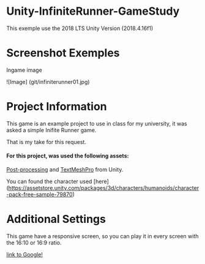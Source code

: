 # Unity-InfiniteRunner-GameStudy

This exemple use the 2018 LTS Unity Version (2018.4.16f1)

# Screenshot Exemples

Ingame image

![Image] (git/infiniterunner01.jpg)

# Project Information

This game is an example project to use in class for my university, it was asked a simple Inifite Runner game.

That is my take for this request.

#### For this project, was used the following assets:

[Post-processing](https://docs.unity3d.com/Manual/PostProcessingOverview.html) and [TextMeshPro](https://assetstore.unity.com/packages/essentials/beta-projects/textmesh-pro-84126) from Unity.

You can found the character used [here] (https://assetstore.unity.com/packages/3d/characters/humanoids/character-pack-free-sample-79870)

# Additional Settings 

This game have a responsive screen, so you can play it in every screen with the 16:10 or 16:9 ratio.

[link to Google!](http://google.com)
